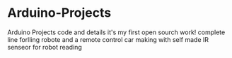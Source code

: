 # Arduino-Projects
Arduino Projects code and details
it's my first open sourch work! complete line forlling robote and a remote control car making with self made IR senseor for robot reading
